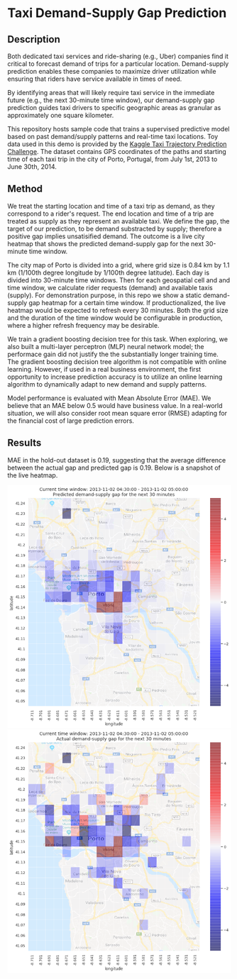 # Taxi Demand-Supply Gap Prediction #

## Description ##
Both dedicated taxi services and ride-sharing (e.g., Uber) companies find it critical to forecast demand of trips for a particular location. Demand-supply prediction enables these companies to maximize driver utilization while ensuring that riders have service available in times of need. 

By identifying areas that will likely require taxi service in the immediate future (e.g., the next 30-minute time window), our demand-supply gap prediction guides taxi drivers to specific geographic areas as granular as approximately one square kilometer. 

This repository hosts sample code that trains a supervised predictive model based on past demand/supply patterns and real-time taxi locations. Toy data used in this demo is provided by the [Kaggle Taxi Trajectory Prediction Challenge](https://www.kaggle.com/c/pkdd-15-predict-taxi-service-trajectory-i). The dataset contains GPS coordinates of the paths and starting time of each taxi trip in the city of Porto, Portugal, from July 1st, 2013 to June 30th, 2014. 

## Method ##
We treat the starting location and time of a taxi trip as demand, as they correspond to a rider's request. The end location and time of a trip are treated as supply as they represent an available taxi. We define the gap, the target of our prediction, to be demand substracted by supply; therefore a positive gap implies unsatisified demand. The outcome is a live city heatmap that shows the predicted demand-supply gap for the next 30-minute time window.

The city map of Porto is divided into a grid, where grid size is 0.84 km by 1.1 km (1/100th degree longitude by 1/100th degree latitude). Each day is divided into 30-minute time windows. Then for each geospatial cell and and time window, we calculate rider requests (demand) and available taxis (supply). For demonstration purpose, in this repo we show a static demand-supply gap heatmap for a certain time window. If productionalized, the live heatmap would be expected to refresh every 30 minutes. Both the grid size and the duration of the time window would be configurable in production, where a higher refresh frequency may be desirable. 

We train a gradient boosting decision tree for this task. When exploring, we also built a multi-layer perceptron (MLP) neural network model; the performace gain did not justify the the substantially longer training time. The gradient boosting decision tree algorithm is not compatible with online learning. However, if used in a real business environment, the first opportunity to increase prediction accuracy is to utilize an online learning algorithm to dynamically adapt to new demand and supply patterns.

Model performance is evaluated with Mean Absolute Error (MAE). We believe that an MAE below 0.5 would have business value. In a real-world situation, we will also consider root mean square error (RMSE) adapting for the financial cost of large prediction errors.

## Results ##
MAE in the hold-out dataset is 0.19, suggesting that the average difference between the actual gap and predicted gap is 0.19. Below is a snapshot of the live heatmap. 

![predicted demand-supply gap](results_pred.png?raw=true)
![actual demand-supply gap](results_actual.png?raw=true)




